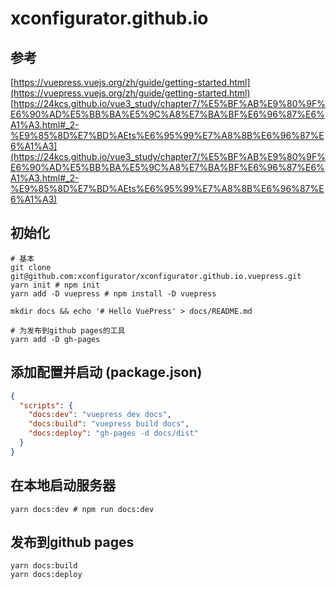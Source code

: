 # xconfigurator.github.io

## 参考
[https://vuepress.vuejs.org/zh/guide/getting-started.html](https://vuepress.vuejs.org/zh/guide/getting-started.html)
[https://24kcs.github.io/vue3_study/chapter7/%E5%BF%AB%E9%80%9F%E6%90%AD%E5%BB%BA%E5%9C%A8%E7%BA%BF%E6%96%87%E6%A1%A3.html#_2-%E9%85%8D%E7%BD%AEts%E6%95%99%E7%A8%8B%E6%96%87%E6%A1%A3](https://24kcs.github.io/vue3_study/chapter7/%E5%BF%AB%E9%80%9F%E6%90%AD%E5%BB%BA%E5%9C%A8%E7%BA%BF%E6%96%87%E6%A1%A3.html#_2-%E9%85%8D%E7%BD%AEts%E6%95%99%E7%A8%8B%E6%96%87%E6%A1%A3)

## 初始化
```shell
# 基本
git clone git@github.com:xconfigurator/xconfigurator.github.io.vuepress.git
yarn init # npm init
yarn add -D vuepress # npm install -D vuepress

mkdir docs && echo '# Hello VuePress' > docs/README.md

# 为发布到github pages的工具
yarn add -D gh-pages
```

## 添加配置并启动 (package.json)
```json
{
  "scripts": {
    "docs:dev": "vuepress dev docs",
    "docs:build": "vuepress build docs",
    "docs:deploy": "gh-pages -d docs/dist"
  }
}
```

## 在本地启动服务器
```shell
yarn docs:dev # npm run docs:dev
```

## 发布到github pages
```shell
yarn docs:build
yarn docs:deploy
```